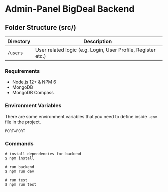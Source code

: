 # Admin-Panel BigDeal Backend

## Folder Structure (src/)

| Directory | Description                                                  |
| --------- | ------------------------------------------------------------ |
| `/users`  | User related logic (e.g. Login, User Profile, Register etc.) |

### Requirements

- Node.js 12+ & NPM 6
- MongoDB
- MongoDB Compass

### Environment Variables

There are some environment variables that you need to define inside `.env` file in the project.

```
PORT=PORT
```

### Commands

```terminal
# install dependencies for backend
$ npm install

# run backend
$ npm run dev

# run test
$ npm run test
```
